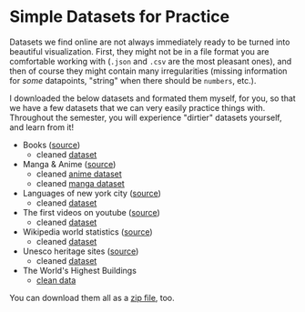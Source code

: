 # Simple Datasets for Practice

Datasets we find online are not always immediately ready to be turned into beautiful visualization. First, they might not be in a file format you are comfortable working with (`.json` and `.csv` are the most pleasant ones), and then of course they might contain many irregularities (missing information for *some* datapoints, "string" when there should be `numbers`, etc.).

I downloaded the below datasets and formated them myself, for you, so that we have a few datasets that we can very easily practice things with. Throughout the semester, you will experience "dirtier" datasets yourself, and learn from it! 

- Books ([source](https://www.kaggle.com/datasets/rafsunahmad/most-sold-books-in-the-world))
    - cleaned [dataset](datasets/Books.json)
- Manga & Anime ([source](https://www.kaggle.com/datasets/duongtruongbinh/manga-and-anime-dataset))
    - cleaned [anime dataset](datasets/anime.json)
    - cleaned [manga dataset](datasets/manga.json)
- Languages of new york city ([source](https://www.kaggle.com/datasets/sujaykapadnis/nyc-languages))
    - cleaned [dataset](datasets/nyc-language-data.json)
- The first videos on youtube ([source](https://www.kaggle.com/datasets/kanchana1990/youtube-origins-trailblazing-early-uploads))
    - cleaned [dataset](datasets/yt_oldest.json)
- Wikipedia world statistics ([source](https://www.kaggle.com/datasets/bhavikjikadara/wikipedia-world-statistics-2023
))
    - cleaned [dataset](datasets/Wikipedia-World-Statistics-2023.json)
- Unesco heritage sites ([source](https://www.kaggle.com/datasets/ramjasmaurya/unesco-heritage-sites2021
))
    - cleaned [dataset](datasets/whc-sites(tangibles)-2021.json)
- The World's Highest Buildings
    - [clean data](datasets/buildings.json)

You can download them all as a [zip file](datasets.zip), too. 